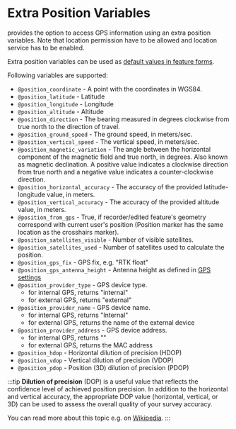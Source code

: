 # Extra Position Variables

<MobileAppName /> provides the option to access GPS information using an extra position variables. Note that location permission have to be allowed and location service has to be enabled.

Extra position variables can be used as [default values in feature forms](./settingup_forms_settings/#default-values). 

Following variables are supported:
 - `@position_coordinate` - A point with the coordinates in WGS84.
 - `@position_latitude` - Latitude
 - `@position_longitude` - Longitude
 - `@position_altitude` - Altitude
 - `@position_direction` - The bearing measured in degrees clockwise from true north to the direction of travel.
 - `@position_ground_speed` - The ground speed, in meters/sec.
 - `@position_vertical_speed` - The vertical speed, in meters/sec.
 - `@position_magnetic_variation` - The angle between the horizontal component of the magnetic field and true north, in degrees. Also known as magnetic declination. A positive value indicates a clockwise direction from true north and a negative value indicates a counter-clockwise direction.
 - `@position_horizontal_accuracy` - The accuracy of the provided latitude-longitude value, in meters.
 - `@position_vertical_accuracy` - The accuracy of the provided altitude value, in meters.
 - `@position_from_gps` - True, if recorder/edited feature's geometry correspond with current user's position (Position marker has the same location as the crosshairs marker).
 - `@position_satellites_visible` - Number of visible satellites.
 - `@position_satellites_used` - Number of satellites used to calculate the position.
 - `@position_gps_fix` - GPS fix, e.g. "RTK float"
 - `@position_gps_antenna_height` - Antenna height as defined in [GPS settings](../field/input_ui/#gps-settings)
 - `@position_provider_type` - GPS device type.
   - for internal GPS, returns "internal"
   - for external GPS, returns "external"
 - `@position_provider_name` - GPS device name.
   - for internal GPS, returns "Internal"
   - for external GPS, returns the name of the external device
 - `@position_provider_address` - GPS device address.
   - for internal GPS, returns "<NoSpellcheck id="devicegps" />"
   - for external GPS, returns the MAC address
 - `@position_hdop` - Horizontal dilution of precision (HDOP)
 - `@position_vdop` - Vertical dilution of precision (VDOP)
 - `@position_pdop` - Position (3D) dilution of precision (PDOP)

:::tip
**Dilution of precision** (DOP) is a useful value that reflects the confidence level of achieved position precision. In addition to the horizontal and vertical accuracy, the appropriate DOP value (horizontal, vertical, or 3D) can be used to assess the overall quality of your survey accuracy.

You can read more about this topic e.g. on [Wikipedia](https://en.wikipedia.org/wiki/Dilution_of_precision_(navigation)).
:::
